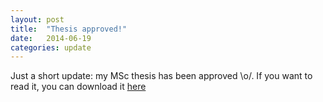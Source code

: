 ```yaml
---
layout: post
title:  "Thesis approved!"
date:   2014-06-19
categories: update
---
```


Just a short update: my MSc thesis has been approved \o/. If you want to read it, you can download
it [here](http://tobsan.se/parparse.pdf)

